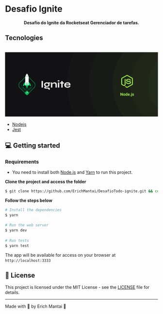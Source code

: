 # Desafio Ignite

<h4 align="center">
  Desafio do Ignite da Rocketseat Gerenciador de tarefas.
</h4>

## Tecnologies

<div align="center">
  <br />
  <img src="github/nodejs.png" alt="Technologies used">
</div>

- [Nodejs](https://nodejs.org/)
- [Jest](https://jestjs.io/pt-BR/)

## 💻 Getting started

### Requirements

- You need to install both [Node.js](https://nodejs.org/en/download/) and [Yarn](https://yarnpkg.com/) to run this project.

**Clone the project and access the folder**

```bash
$ git clone https://github.com/ErichMantai/DesafioTodo-ignite.git && cd DesafioTodo-ignite
```

**Follow the steps below**

```bash
# Install the dependencies
$ yarn

# Run the web server
$ yarn dev

# Run tests
$ yarn test
```

The app will be available for access on your browser at `http://localhost:3333`

## 📝 License

This project is licensed under the MIT License - see the [LICENSE](LICENSE) file for details.

---

Made with 💜 by Erich Mantai 👋
